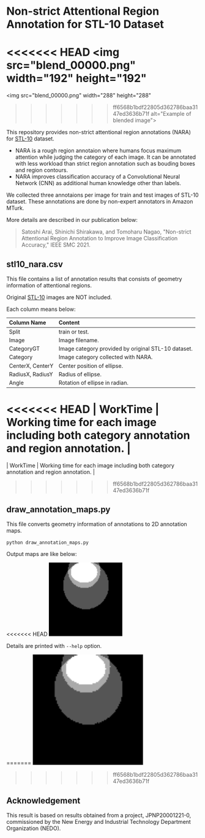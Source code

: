 # Non-strict Attentional Region Annotation for STL-10 Dataset

<<<<<<< HEAD
<img src="blend_00000.png" width="192" height="192"
=======
<img src="blend_00000.png" width="288" height="288"
>>>>>>> ff6568b1bdf22805d362786baa3147ed3636b71f
 alt="Example of blended image">

This repository provides non-strict attentional region annotations
(NARA) for [STL-10](https://cs.stanford.edu/~acoates/stl10/) dataset.
- NARA is a rough region annotaion where humans focus maximum
  attention while judging the category of each image.
  It can be annotated with less workload than strict region
  annotation such as bouding boxes and region contours.
- NARA improves classification accuracy of a Convolutional Neural
  Network (CNN) as additional human knowledge other than labels.

We collected three annotaions per image for train and test images
of STL-10 dataset. These annotations are done by non-expert
annotators in Amazon MTurk.

More details are described in our publication below:

> Satoshi Arai, Shinichi Shirakawa, and Tomoharu Nagao,
> "Non-strict Attentional Region Annotation to Improve Image
> Classification Accuracy," IEEE SMC 2021.

## stl10_nara.csv

This file contains a list of annotation results that consists of
geometry information of attentional regions.

Original [STL-10](https://cs.stanford.edu/~acoates/stl10/) images
are NOT included.

Each column means below:

| Column Name | Content |
|:-|:-|
| Split | train or test. |
| Image | Image filename. |
| CategoryGT | Image category provided by original STL-10 dataset. |
| Category | Image category collected with NARA. |
| CenterX, CenterY | Center position of ellipse. |
| RadiusX, RadiusY | Radius of ellipse. |
| Angle | Rotation of ellipse in radian. |
<<<<<<< HEAD
| WorkTime | Working time for each image including both category annotation and region annotation. |
=======
| WorkTime | Working time for each image including both category
             annotation and region annotation. |
>>>>>>> ff6568b1bdf22805d362786baa3147ed3636b71f

## draw_annotation_maps.py

This file converts geometry information of annotations to 2D
annotation maps.

```
python draw_annotation_maps.py
```

Output maps are like below:

<<<<<<< HEAD
<img src="map_00000.png" width="192" height="192"
 alt="Example of annotation map">

Details are printed with `--help` option.

=======
<img src="map_00000.png" width="288" height="288"
 alt="Example of annotation map">

>>>>>>> ff6568b1bdf22805d362786baa3147ed3636b71f
## Acknowledgement

This result is based on results obtained from a project,
JPNP20001221-0, commissioned by the New Energy and Industrial
Technology Department Organization (NEDO).

